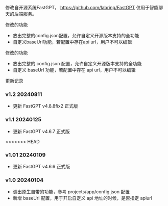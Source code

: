 修改自开源系统FastGPT， https://github.com/labring/FastGPT
仅用于智能聊天的后端服务。  

修改的功能
* 放出完整的config.json配置，允许自定义开源版本支持的全功能
* 自定义baseUrl功能，若配置中存在api url，用户不可以编辑

修改的功能
* 放出完整的 config.json 配置，允许自定义开源版本支持的全功能
* 自定义 baseUrl 功能，若配置中存在 api url，用户不可以编辑


更新记录
### v1.2 20240811
* 更新 FastGPT v4.8.8fix2 正式版

### v1.1 20240125
* 更新 FastGPT v4.6.7 正式版

<<<<<<< HEAD
### v1.01 20240109
* 更新 FastGPT v4.6.6 正式版
   
### v1.0 20240104
* 调出原生自带的功能，参考 projects/app/config.json 配置
* 新增 baseUrl 配置，用于开启自定义 api 地址的时候，是否指定 apiurl